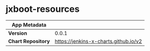 # jxboot-resources

|App Metadata||
|---|---|
| **Version** | 0.0.1 |
| **Chart Repository** | https://jenkins-x-charts.github.io/v2 |
